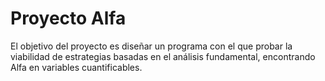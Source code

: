 # Proyecto Alfa

El objetivo del proyecto es diseñar un programa con el que probar la viabilidad de estrategias 
basadas en el análisis fundamental, encontrando Alfa en variables cuantificables.
